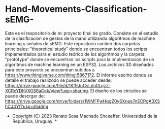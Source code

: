 # Hand-Movements-Classification-sEMG-
Este es el respositorio de mi proyecto final de grado.
Consiste en el estudio de la clasificación de gestos de la mano utilizando algoritmos de machine learning y señales de sEMG.
Este repositorio contien dos carpetas principales: "theoretical study" donde se encuentran todos los scripts implementados para el estudio teórico de los algoritmos
y la carpeta "prototype" donde se encuentran los scripts para la implmentación de un algoritmos de machine learning en un ESP32.
Los archivos 3D diseñados para este proyecto se encuentran subidos a https://www.thingiverse.com/thing:5867172.
El informe escrito donde se detalle el trabajo realizodo se puede acceder desde: https://drive.google.com/file/d/1Kf9JuCvLdn0Lqzz-XCRcYDhVXGS6aCek/view?usp=sharing.
El diseño de los circuitos se puede descrgar de: https://drive.google.com/drive/folders/1WMFPwHqgZ0y6Xnpe7nECPgA3XShCJ4Yf?usp=sharing

* Copyright (C) 2023  Renato Sosa Machado Shceeffer. Universidad de la República, Uruguay. *
